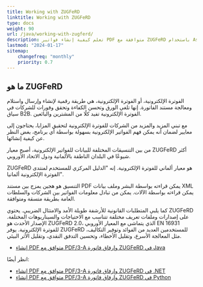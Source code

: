 ```yaml
---
title: Working with ZUGFeRD
linktitle: Working with ZUGFeRD
type: docs
weight: 90
url: /java/working-with-zugferd/
description: تعلم كيفية إنشاء فواتير PDF متوافقة مع ZUGFeRD باستخدام Aspose.PDF for Java
lastmod: "2024-01-17"
sitemap:
    changefreq: "monthly"
    priority: 0.7
---
```


## ما هو ZUGFeRD

الفوترة الإلكترونية، أو الفوترة الإلكترونية، هي طريقة رقمية لإنشاء وإرسال واستلام ومعالجة مستند الفاتورة. إنها تلغي الورق وتحسن الكفاءة وتحقق وفورات للشركات في سياق B2B. الفوترة الإلكترونية تفيد كلًا من المشترين والبائعين.

مع تبني المزيد والمزيد من الشركات للفوترة الإلكترونية لتحقيق المزايا، يحتاجون إلى معايير لضمان أنه يمكن فهم الفواتير الإلكترونية بسهولة بواسطة أي برنامج، بغض النظر عن كيفية إنشائها.

من بين التنسيقات المختلفة للبيانات للفواتير الإلكترونية، أصبح معيار ZUGFeRD أكثر شيوعًا في البلدان الناطقة بالألمانية ودول الاتحاد الأوروبي.

ZUGFeRD هو معيار ألماني للفوترة الإلكترونية. إنه "الدليل المركزي للمستخدم لمنتدى الفوترة الإلكترونية ألمانيا".

التنسيق هو هجين يمزج بين مستند PDF يمكن قراءته بواسطة البشر وملف بيانات XML يمكن قراءته بواسطة الآلات.
 يمكن من تبادل معلومات الفواتير بين الشركات والسلطات العامة بطريقة متسقة ومتوافقة.

كما يلبي المتطلبات القانونية للأرشفة طويلة الأمد والامتثال الضريبي. يحتوي ZUGFeRD على إصدارات وملفات تعريف مختلفة تتناسب مع الاحتياجات والسيناريوهات المختلفة. الإصدار الأحدث هو ZUGFeRD 2.0، الذي يتماشى مع المعيار الأوروبي EN 16931 للفوترة الإلكترونية. يوفر ZUGFeRD للمستخدمين العديد من الفوائد وتوفير التكاليف، مثل المعالجة الأسرع، وتقليل الأخطاء، وتحسين التدفق النقدي، وتقليل الأثر البيئي.

* [إنشاء PDF متوافق مع PDF/3-A وإرفاق فاتورة ZUGFeRD في Java](/pdf/java/attach-zugferd/)

انظر أيضًا:

* [إنشاء PDF متوافق مع PDF/3-A وإرفاق فاتورة ZUGFeRD في .NET](/pdf/net/attach-zugferd/)
* [إنشاء PDF متوافق مع PDF/3-A وإرفاق فاتورة ZUGFeRD في Python](/pdf/python-net/attach-zugferd/)